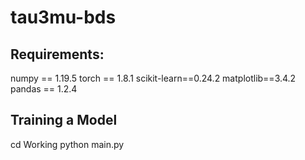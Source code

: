 # tau3mu-bds

## Requirements:

numpy == 1.19.5
torch == 1.8.1
scikit-learn==0.24.2
matplotlib==3.4.2
pandas == 1.2.4

## Training a Model
cd Working
python main.py


